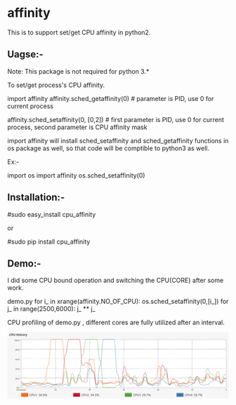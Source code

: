 affinity
========

This is to support set/get CPU affinity in python2.


Uagse:-
---------

Note: This package is not required for python 3.*

To set/get process's CPU affinity.

import affinity
affinity.sched_getaffinity(0) # parameter is PID, use 0 for current process

affinity.sched_setaffinity(0, [0,2]) # first parameter is PID, use 0 for current process, second parameter is CPU affinity mask


import affinity will install sched_setaffinity and sched_getaffinity functions in os package as well, so that code will be comptible to python3 as well.

Ex:-

import os
import affinity
os.sched_setaffinity(0)  

Installation:-
---------

#sudo easy_install cpu_affinity

or

#sudo pip install cpu_affinity

Demo:-
---------

I did some CPU bound operation and switching the CPU(CORE) after some work.

demo.py
for i_ in xrange(affinity.NO_OF_CPU):
            os.sched_setaffinity(0,[i_])
            for j_ in range(2500,6000):
                j_ ** j_

CPU profiling of demo.py , different cores are fully utilized after an interval.

![alt tag](https://raw.githubusercontent.com/algodirect/affinity/master/affinity/src/test/demo.png)









